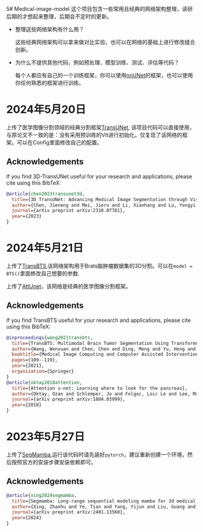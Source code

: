 5# Medical-image-model
这个项目包含一些常用且经典的网络架构整理，读研后期的才想起来整理，后期会不定时的更新。

- 整理这些网络架构有什么用？

  这些经典网络架构可以拿来做对比实验，也可以在网络的基础上进行修改缝合创新。

 
  
- 为什么不提供其他代码，例如预处理、模型训练、测试、评估等代码？

  每个人都应有自己的一个训练框架，你可以使用[nnUNet](https://github.com/MIC-DKFZ/nnUNet)的框架，也可以使用你任何熟悉的框架进行训练。
# 2024年5月20日
上传了医学图像分割领域的经典分割框架[TransUNet](https://github.com/Beckschen/TransUNet), 该项目代码可以直接使用，与原论文不一致的是：没有采用预训练的Vit进行初始化。仅复现了该网络的框架。可以在Config里面修改自己的配置。
## Acknowledgements
If you find 3D-TransUNet useful for your research and applications, please cite using this BibTeX:
```bibtex
@article{chen2023transunet3d,
  title={3D TransUNet: Advancing Medical Image Segmentation through Vision Transformers},
  author={Chen, Jieneng and Mei, Jieru and Li, Xianhang and Lu, Yongyi and Yu, Qihang and Wei, Qingyue},
  journal={arXiv preprint arXiv:2310.07781},
  year={2023}
}
```
# 2024年5月21日
上传了[TransBTS](https://github.com/Rubics-Xuan/TransBTS),该网络架构用于Brats脑肿瘤数据集的3D分割。可以在`model = BTS()`里面修改自己想要的参数.

上传了[AttUnet](https://github.com/ozan-oktay/Attention-Gated-Networks)，该网络是经典的医学图像分割框架。
## Acknowledgements
If you find TransBTS useful for your research and applications, please cite using this BibTeX:
```bibtex
@inproceedings{wang2021transbts,
  title={TransBTS: Multimodal Brain Tumor Segmentation Using Transformer},
  author={Wang, Wenxuan and Chen, Chen and Ding, Meng and Yu, Hong and Zha, Sen and Li, Jiangyun},
  booktitle={Medical Image Computing and Computer Assisted Intervention--MICCAI 2021: 24th International Conference, Strasbourg, France, September 27--October 1, 2021, Proceedings, Part I 24},
  pages={109--119},
  year={2021},
  organization={Springer}
}
@article{oktay2018attention,
  title={Attention u-net: Learning where to look for the pancreas},
  author={Oktay, Ozan and Schlemper, Jo and Folgoc, Loic Le and Lee, Matthew and Heinrich, Mattias and Misawa, Kazunari and Mori, Kensaku and McDonagh, Steven and Hammerla, Nils Y and Kainz, Bernhard and others},
  journal={arXiv preprint arXiv:1804.03999},
  year={2018}
}
```
# 2023年5月27日
上传了[SegMamba](https://github.com/ge-xing/SegMamba),运行该代码时请先装好`pytorch`，建议重新创建一个环境，然后按照官方的安装步骤安装依赖即可。
## Acknowledgements
```bibtex
@article{xing2024segmamba,
  title={Segmamba: Long-range sequential modeling mamba for 3d medical image segmentation},
  author={Xing, Zhaohu and Ye, Tian and Yang, Yijun and Liu, Guang and Zhu, Lei},
  journal={arXiv preprint arXiv:2401.13560},
  year={2024}
}
```
